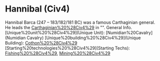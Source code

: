 # Hannibal (Civ4)

Hannibal Barca (247 – 183/182/181 BC) was a famous Carthaginian general. He leads the [Carthaginian%20%28Civ4%29](Carthaginians) in "".
General Info.
[Unique%20unit%20%28Civ4%29](Unique Unit): [Numidian%20Cavalry](Numidian Cavalry)
[Unique%20building%20%28Civ4%29](Unique Building): [Cothon%20%28Civ4%29](Cothon)
[Starting%20technologies%20%28Civ4%29](Starting Techs): [Fishing%20%28Civ4%29](Fishing), [Mining%20%28Civ4%29](Mining)